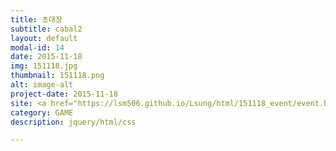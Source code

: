 ```yaml
---
title: 초대장
subtitle: cabal2
layout: default
modal-id: 14
date: 2015-11-18
img: 151118.jpg
thumbnail: 151118.png
alt: image-alt
project-date: 2015-11-18
site: <a href="https://lsm506.github.io/Lsung/html/151118_event/event.html" target="_blank">Go</a>
category: GAME
description: jquery/html/css

---
```

